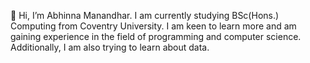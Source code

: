 👋 Hi, I’m Abhinna Manandhar. I am currently studying BSc(Hons.) Computing from Coventry University.
I am keen to learn more and am gaining experience in the field of programming and computer science.
Additionally, I am also trying to learn about data.
